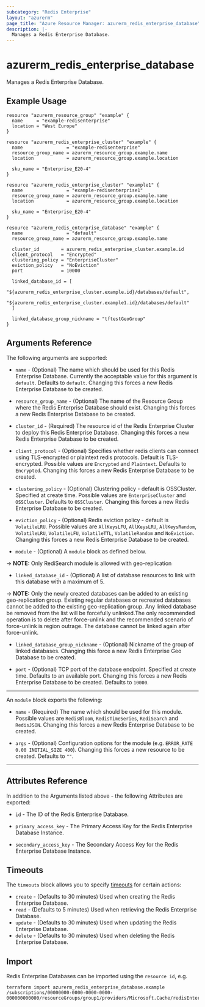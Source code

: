 ```yaml
---
subcategory: "Redis Enterprise"
layout: "azurerm"
page_title: "Azure Resource Manager: azurerm_redis_enterprise_database"
description: |-
  Manages a Redis Enterprise Database.
---
```


# azurerm_redis_enterprise_database

Manages a Redis Enterprise Database.

## Example Usage

```hcl
resource "azurerm_resource_group" "example" {
  name     = "example-redisenterprise"
  location = "West Europe"
}

resource "azurerm_redis_enterprise_cluster" "example" {
  name                = "example-redisenterprise"
  resource_group_name = azurerm_resource_group.example.name
  location            = azurerm_resource_group.example.location

  sku_name = "Enterprise_E20-4"
}

resource "azurerm_redis_enterprise_cluster" "example1" {
  name                = "example-redisenterprise1"
  resource_group_name = azurerm_resource_group.example.name
  location            = azurerm_resource_group.example.location

  sku_name = "Enterprise_E20-4"
}

resource "azurerm_redis_enterprise_database" "example" {
  name                = "default"
  resource_group_name = azurerm_resource_group.example.name

  cluster_id        = azurerm_redis_enterprise_cluster.example.id
  client_protocol   = "Encrypted"
  clustering_policy = "EnterpriseCluster"
  eviction_policy   = "NoEviction"
  port              = 10000

  linked_database_id = [
    "${azurerm_redis_enterprise_cluster.example.id}/databases/default",
    "${azurerm_redis_enterprise_cluster.example1.id}/databases/default"
  ]

  linked_database_group_nickname = "tftestGeoGroup"
}
```

## Arguments Reference

The following arguments are supported:

* `name` - (Optional) The name which should be used for this Redis Enterprise Database. Currently the acceptable value for this argument is `default`. Defaults to `default`. Changing this forces a new Redis Enterprise Database to be created.

* `resource_group_name` - (Optional) The name of the Resource Group where the Redis Enterprise Database should exist. Changing this forces a new Redis Enterprise Database to be created.

* `cluster_id` - (Required) The resource id of the Redis Enterprise Cluster to deploy this Redis Enterprise Database. Changing this forces a new Redis Enterprise Database to be created.

* `client_protocol` - (Optional) Specifies whether redis clients can connect using TLS-encrypted or plaintext redis protocols. Default is TLS-encrypted. Possible values are `Encrypted` and `Plaintext`. Defaults to `Encrypted`. Changing this forces a new Redis Enterprise Database to be created.

* `clustering_policy` - (Optional) Clustering policy - default is OSSCluster. Specified at create time. Possible values are `EnterpriseCluster` and `OSSCluster`. Defaults to `OSSCluster`. Changing this forces a new Redis Enterprise Database to be created.

* `eviction_policy` - (Optional) Redis eviction policy - default is `VolatileLRU`. Possible values are `AllKeysLFU`, `AllKeysLRU`, `AllKeysRandom`, `VolatileLRU`, `VolatileLFU`, `VolatileTTL`, `VolatileRandom` and `NoEviction`. Changing this forces a new Redis Enterprise Database to be created.

* `module` - (Optional)  A `module` block as defined below.

-> **NOTE:** Only RediSearch module is allowed with geo-replication

* `linked_database_id` - (Optional) A list of database resources to link with this database with a maximum of 5.

-> **NOTE:** Only the newly created databases can be added to an existing geo-replication group. Existing regular databases or recreated databases cannot be added to the existing geo-replication group. Any linked database be removed from the list will be forcefully unlinked.The only recommended operation is to delete after force-unlink and the recommended scenario of force-unlink is region outrage. The database cannot be linked again after force-unlink.

* `linked_database_group_nickname` - (Optional) Nickname of the group of linked databases. Changing this force a new Redis Enterprise Geo Database to be created.

* `port` - (Optional) TCP port of the database endpoint. Specified at create time. Defaults to an available port. Changing this forces a new Redis Enterprise Database to be created. Defaults to `10000`.

---

An `module` block exports the following:

* `name` - (Required) The name which should be used for this module. Possible values are `RedisBloom`, `RedisTimeSeries`, `RediSearch` and `RedisJSON`. Changing this forces a new Redis Enterprise Database to be created.

* `args` - (Optional) Configuration options for the module (e.g. `ERROR_RATE 0.00 INITIAL_SIZE 400`). Changing this forces a new resource to be created. Defaults to `""`.

---

## Attributes Reference

In addition to the Arguments listed above - the following Attributes are exported:

* `id` - The ID of the Redis Enterprise Database.

* `primary_access_key` - The Primary Access Key for the Redis Enterprise Database Instance.

* `secondary_access_key` - The Secondary Access Key for the Redis Enterprise Database Instance.

## Timeouts

The `timeouts` block allows you to specify [timeouts](https://www.terraform.io/language/resources/syntax#operation-timeouts) for certain actions:

* `create` - (Defaults to 30 minutes) Used when creating the Redis Enterprise Database.
* `read` - (Defaults to 5 minutes) Used when retrieving the Redis Enterprise Database.
* `update` - (Defaults to 30 minutes) Used when updating the Redis Enterprise Database.
* `delete` - (Defaults to 30 minutes) Used when deleting the Redis Enterprise Database.

## Import

Redis Enterprise Databases can be imported using the `resource id`, e.g.

```shell
terraform import azurerm_redis_enterprise_database.example /subscriptions/00000000-0000-0000-0000-000000000000/resourceGroups/group1/providers/Microsoft.Cache/redisEnterprise/cluster1/databases/database1
```
